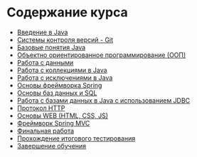 Содержание курса
====================

* [Введение в Java]({{site.baseurl}}/course/java_basic)
* [Системы контроля версий - Git]({{site.baseurl}}/course/java_basic)
* [Базовые понятия Java]({{site.baseurl}}/course/java_basic)
* [Объектно ориентированное программирование (ООП)]({{site.baseurl}}/course/java_basic)
* [Работа с данными]({{site.baseurl}}/course/java_basic)
* [Работа с коллекциями в Java]({{site.baseurl}}/course/java_basic)
* [Работа с исключениями в Java]({{site.baseurl}}/course/java_basic)
* [Основы фреймворка Spring]({{site.baseurl}}/course/java_basic)
* [Основы баз данных и SQL]({{site.baseurl}}/course/java_basic)
* [Работа с базами данных в Java c использованием JDBC]({{site.baseurl}}/course/java_basic)
* [Протокол HTTP]({{site.baseurl}}/course/java_basic)
* [Основы WEB (HTML, CSS, JS)]({{site.baseurl}}/course/java_basic)
* [Фреймворк Spring MVC]({{site.baseurl}}/course/java_basic)
* [Финальная работа]({{site.baseurl}}/course/java_basic)
* [Прохождение итогового тестирования]({{site.baseurl}}/course/java_basic)
* [Завершение обучения]({{site.baseurl}}/course/java_basic)
